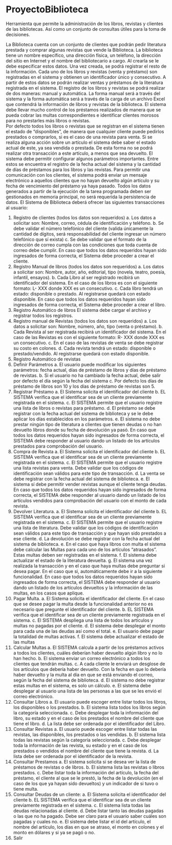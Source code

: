 # ProyectoBiblioteca
Herramienta que permite la administración de los libros, revistas y clientes de las bibliotecas. Así como un conjunto de consultas útiles para la toma de decisiones. 

La Biblioteca cuenta con un conjunto de clientes que podrán pedir literatura prestada y comprar algunas revistas que vende la Biblioteca. La biblioteca tiene un nombre específico, una dirección física, un teléfono, la dirección del sitio en Internet y el nombre del bibliotecario a cargo. Al crearla se le debe especificar estos datos. Una vez creada, se podrá registrar el resto de la información. Cada uno de los libros y revistas (venta y préstamo) son registradas en el sistema y obtienen un identificador único y consecutivo. A partir de estos datos se podrán realizar ventas y préstamos de la literatura registrada en el sistema. 
El registro de los libros y revistas se podrá realizar de dos maneras: manual y automática. La forma manual será a través del sistema y la forma automática será a través de la carga de un archivo Excel que contendrá la información de libros y revistas de la biblioteca. El sistema debe llevar mucho control de los préstamos realizados de manera que se pueda cobrar las multas correspondientes e identificar clientes morosos para no prestarles más libros o revistas.  
Por defecto todos los libros o revistas que se registran en el sistema tienen el estado de “disponibles”, de manera que cualquier cliente puede pedirlos prestados o comprarlos, si es el caso de una revista para venta. Si se realiza alguna acción sobre un artículo el sistema debe saber el estado actual de este, ya sea vendida o prestada. De esta forma no se podrá realizar otra transacción a este artículo, a menos que sea devuelto. El sistema debe permitir configurar algunos parámetros importantes. Entre estos se encuentra el registro de la fecha actual del sistema y la cantidad de días de préstamos para los libros y las revistas. Para permitir una comunicación con los clientes, el sistema podrá enviar un mensaje electrónico a aquellos clientes que no hayan devuelto algún artículo y su fecha de vencimiento del préstamo ya haya pasado. Todos los datos generados a partir de la ejecución de la tarea programada deben ser gestionados en memoria principal, no será requerida la persistencia de datos.
El Sistema de Biblioteca deberá ofrecer las siguientes transacciones al usuario:
1) Registro de clientes (todos los datos son requeridos)
a. Los datos a solicitar son: Nombre, correo, cédula de identificación y teléfono.
b. Se debe validar el número telefónico del cliente (valida únicamente la cantidad de dígitos, será responsabilidad del cliente ingresar un número telefónico que sí exista)
c. Se debe validar que el formato de la dirección de correo cumpla con las condiciones que toda cuenta de correo debe cumplir. En caso que todos los datos requeridos hayan sido ingresados de forma correcta, el Sistema debe proceder a crear el cliente.
2) Registro Manual de libros (todos los datos son requeridos)
a. Los datos a solicitar son: Nombre, autor, año, editorial, tipo (novela, teatro, poesía, infantil, ensayos). 
b. Cada Libro al ser registrado recibirá un identificador del sistema. En el caso de los libros es con el siguiente formato: L- XXX donde XXX es un consecutivo.
c. Cada libro tendrá un estado: disponible o prestado. Al registrarse quedará con estado disponible. En caso que todos los datos requeridos hayan sido ingresados de forma correcta, el Sistema debe proceder a crear el libro.
3) Registro Automático de libros
El sistema debe cargar el archivo y registrar todos los registros.
4) Registro manual de Revistas (todos los datos son requeridos)
a. Los datos a solicitar son: Nombre, número, año, tipo (venta o préstamo).
b. Cada Revista al ser registrada recibirá un identificador del sistema. En el caso de las Revistas es con el siguiente formato: R- XXX donde XXX es un consecutivo.
c. En el caso de las revistas de venta se debe registrar su costo en colones. d. Cada revista tendrá un estado: disponible o prestado/vendido. Al registrarse quedará con estado disponible.
5) Registro Automático de revistas
6) Definir Parámetros
a. El usuario puede modificar los siguientes parámetros: fecha actual, días de
préstamo de libros y días de préstamo de revistas.
b. Si el usuario no ha cambiado la fecha actual, debe salir por defecto el día según la
fecha del sistema
c. Por defecto los días de préstamo de libros son 10 y los días de préstamo de
revistas son 5.
7) Registrar Préstamo
a. El Sistema solicita el identificador del cliente
b. EL SISTEMA verifica que el identificar sea de un cliente previamente registrada en el sistema.
c. El SISTEMA permite que el usuario registre una lista de libros o revistas para
préstamo.
d. El préstamo se debe registrar con la fecha actual del sistema de biblioteca y se le
debe aplicar los días establecidos en los parámetros.
e. El sistema no debe prestar ningún tipo de literatura a clientes que tienen deudas o
no han devuelto libros donde su fecha de devolución ya pasó.
En caso que todos los datos requeridos hayan sido ingresados de forma correcta,
el SISTEMA debe responder al usuario dando un listado de los artículos prestados
para comprobación del usuario.
8) Compra de Revista
a. El Sistema solicita el identificador del cliente
b. EL SISTEMA verifica que el identificar sea de un cliente previamente registrada en
el sistema.
c. El SISTEMA permite que el usuario registre una lista revistas para venta. Debe
validar que los códigos de identificación sean válidos para este tipo de transacción.
d. La venta se debe registrar con la fecha actual del sistema de biblioteca.
e. El sistema sí debe permitir vender revistas aunque el cliente tenga deudas. En caso que todos los datos requeridos hayan sido ingresados de forma correcta, el SISTEMA debe responder al usuario dando un listado de los artículos vendidos para comprobación del usuario con el monto de cada revista.
9) Devolver Literatura.
a. El Sistema solicita el identificador del cliente
b. EL SISTEMA verifica que el identificar sea de un cliente previamente registrada en
el sistema.
c. El SISTEMA permite que el usuario registre una lista de literatura. Debe validar que los códigos de identificación sean válidos para este tipo de transacción y que hayan sido prestados a ese cliente.
d. La devolución se debe registrar con la fecha actual del sistema de biblioteca.
e. En el caso que haya libros con multa el sistema debe calcular las Multas para cada uno de los artículos “atrasados”. Estas multas deben ser registradas en el sistema.
f. El sistema debe actualizar el estado de la literatura devuelta.  g. El sistema una vez realizada la transacción y en el caso que haya multas debe preguntar si desea pagar. En el caso que si, automáticamente debe ir a la siguiente funcionalidad. En caso que todos los datos requeridos hayan sido ingresados de forma correcta, el SISTEMA debe responder al usuario dando un listado de los artículos devueltos y la información de las multas, en los casos que aplique.
10) Pagar Multa.
a. El Sistema solicita el identificador del cliente. En el caso que se desee pagar la multa desde la funcionalidad anterior no es necesario que pregunte el identificador del cliente.
b. EL SISTEMA verifica que el identificar sea de un cliente previamente registrada en el sistema.
c. El SISTEMA despliega una lista de todos los artículos y multas no pagadas por el cliente.
d. El sistema debe desplegar el monto para cada una de las deudas así como el total.
e. El usuario debe pagar la totalidad de multas activas.
f. El sistema debe actualizar el estado de las multas
11) Calcular Multas
a. El SISTEMA calcula a partir de los préstamos activos a todos los clientes, cuáles deberían haber devuelto algún libro y no lo han hecho.
b. El sistema enviar un correo electrónico a todos los clientes que tendrán multas.
c. A cada cliente le enviará un desglose de los artículos que debería haber devuelto. Con la fecha en que lo debería haber devuelto y la multa al día en que se está enviando el correo, según la fecha del sistema de biblioteca.
d. El sistema no debe registrar estas multas en el sistema, es solo un cálculo.
e. El sistema debe desplegar al usuario una lista de las personas a las que se les envió
el correo electrónico.
12) Consultar Libros
a. El usuario puede escoger entre listar todos los libros, los disponibles o los prestados.
b. El sistema lista todos los libros según la categoría seleccionada.
c. Debe desplegar toda la información del libro, su estado y en el caso de los prestados el nombre del cliente que tiene el libro.
d. La lista debe ser ordenada por el identificador del Libro.
13) Consultar Revistas
a. El usuario puede escoger entre listar todas las revistas, las disponibles, los prestados o las vendidas. 
b. El sistema lista todas las revistas según la categoría seleccionada. 
c. Debe desplegar toda la información de las revista, su estado y en el caso de los prestados o vendidos el nombre del cliente que tiene la revista.
d. La lista debe ser ordenada por el identificador de la revista.
14) Consultar Prestamos
a. El sistema solicita si se desea ver la lista de préstamos de revistas o de libros.
b. El sistema lista las revistas o libros prestados.
c. Debe listar toda la información del artículo, la fecha del préstamo, el cliente al que se le prestó, la fecha de la devolución (en el caso de los que ya hayan sido devueltos) y un indicador de si tuvo o tiene multa.
15) Consultar Deudas de un cliente:
a. El Sistema solicita el identificador del cliente
b. EL SISTEMA verifica que el identificar sea de un cliente previamente registrada en el sistema.
c. El sistema lista todas las deudas relacionadas al cliente.
d. Debe listar tanto las deudas pagadas o las que no ha pagado. Debe ser claro para el usuario saber cuáles son pagadas y cuales no.
e. El sistema debe listar el id del artículo, el nombre del artículo, los días en que se atraso, el monto en colones y el monto en dólares y si ya se pagó o no.
16) Salir
